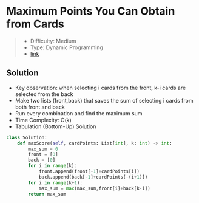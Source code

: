 # Maximum Points You Can Obtain from Cards

> - Difficulty: Medium
> - Type: Dynamic Programming
> - [link](https://leetcode.com/problems/maximum-points-you-can-obtain-from-cards/)

## Solution

- Key observation: when selecting i cards from the front, k-i cards are selected from the back
- Make two lists (front,back) that saves the sum of selecting i cards from both front and back
- Run every combination and find the maximum sum
- Time Complexity: O(k)
- Tabulation (Bottom-Up) Solution

```python
class Solution:
    def maxScore(self, cardPoints: List[int], k: int) -> int:
        max_sum = 0
        front = [0]
        back = [0]
        for i in range(k):
            front.append(front[-1]+cardPoints[i])
            back.append(back[-1]+cardPoints[-(i+1)])
        for i in range(k+1):
            max_sum = max(max_sum,front[i]+back[k-i])
        return max_sum
```
